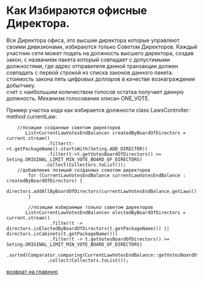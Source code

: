 # Как Избираются офисные Директора.

Все Директора офиса, это высшие директора которые управляют своими дивизионами,
избираются только Советом Директоров. 
Каждый участник сети может подать на должность высшего директора, создав закон, с названием пакета который совпадает с допустимыми 
должностями, где адрес отправителя данной транзакции должен совпадать с первой строкой из списка законов данного пакета. 
стоимость закона пять цифровых долларов в качестве вознаграждения добытчику.  
счет с наибольшим количеством голосов остатка получает данную должность. 
Механизм голосования описан ONE_VOTE. 

Пример участка кода как избирается должности class LawsController: method currentLaw: 

````
    //позиции созданные советом директоров
       List<CurrentLawVotesEndBalance> createdByBoardOfDirectors = current.stream()
               .filter(t->t.getPackageName().startsWith(Seting.ADD_DIRECTOR))
               .filter(t->t.getVotesBoardOfDirectors() >= Seting.ORIGINAL_LIMIT_MIN_VOTE_BOARD_OF_DIRECTORS)
              .collect(Collectors.toList()); 
    //добавление позиций созданных советом директоров
        for (CurrentLawVotesEndBalance currentLawVotesEndBalance : createdByBoardOfDirectors) {
            directors.addAllByBoardOfDirectors(currentLawVotesEndBalance.getLaws());
        }

        //позиции избираемые только советом директоров
       List<CurrentLawVotesEndBalance> electedByBoardOfDirectors = current.stream()
                .filter(t -> directors.isElectedByBoardOfDirectors(t.getPackageName()) || directors.isCabinets(t.getPackageName()))
                .filter(t -> t.getVotesBoardOfDirectors() >= Seting.ORIGINAL_LIMIT_MIN_VOTE_BOARD_OF_DIRECTORS)
                .sorted(Comparator.comparing(CurrentLawVotesEndBalance::getVotesBoardOfDirectors).reversed())
               .collect(Collectors.toList());
````

[возврат на главную](../readme.md)